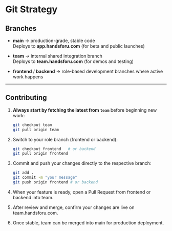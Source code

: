 # Git Strategy

## Branches
- **main** → production-grade, stable code  
  Deploys to **app.handsforu.com** (for beta and public launches)

- **team** → internal shared integration branch  
  Deploys to **team.handsforu.com** (for demos and testing)

- **frontend** / **backend** → role-based development branches where active work happens

---

## Contributing

1. **Always start by fetching the latest from `team`** before beginning new work:  
   ```bash
   git checkout team
   git pull origin team
   ```
2. Switch to your role branch (frontend or backend):
   ```bash
   git checkout frontend   # or backend
   git pull origin frontend

3. Commit and push your changes directly to the respective branch:

   ```bash
   git add .
   git commit -m "your message"
   git push origin frontend # or backend

4. When your feature is ready, open a Pull Request from frontend or backend into team.
5. After review and merge, confirm your changes are live on team.handsforu.com.
6. Once stable, team can be merged into main for production deployment.




  
